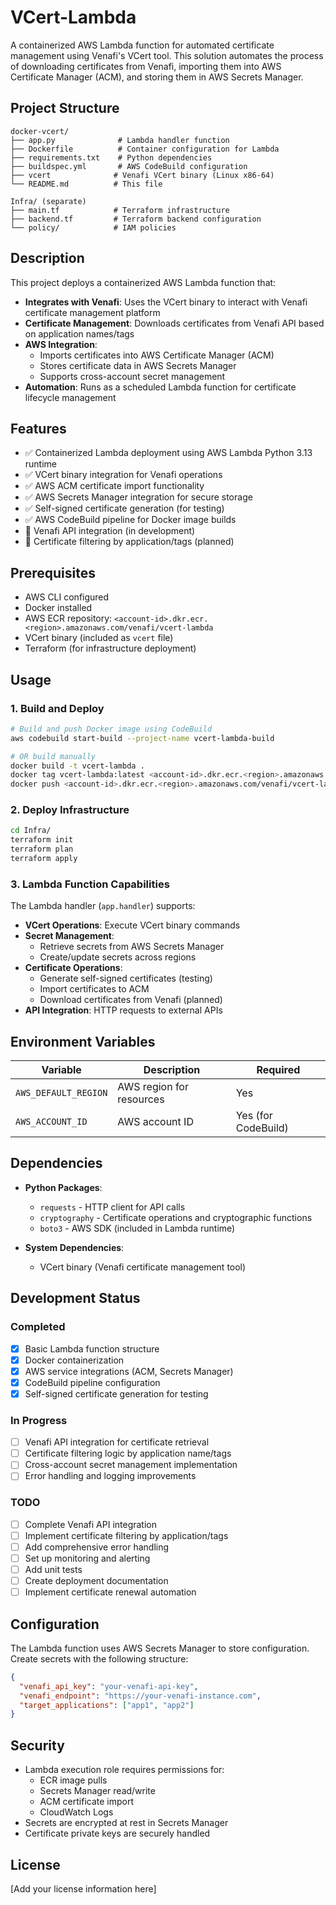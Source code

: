 # VCert-Lambda

A containerized AWS Lambda function for automated certificate management using Venafi's VCert tool. This solution automates the process of downloading certificates from Venafi, importing them into AWS Certificate Manager (ACM), and storing them in AWS Secrets Manager.

## Project Structure

```
docker-vcert/
├── app.py              # Lambda handler function
├── Dockerfile          # Container configuration for Lambda
├── requirements.txt    # Python dependencies
├── buildspec.yml       # AWS CodeBuild configuration
├── vcert              # Venafi VCert binary (Linux x86-64)
└── README.md          # This file

Infra/ (separate)
├── main.tf            # Terraform infrastructure
├── backend.tf         # Terraform backend configuration
└── policy/            # IAM policies
```

## Description

This project deploys a containerized AWS Lambda function that:

- **Integrates with Venafi**: Uses the VCert binary to interact with Venafi certificate management platform
- **Certificate Management**: Downloads certificates from Venafi API based on application names/tags
- **AWS Integration**:
  - Imports certificates into AWS Certificate Manager (ACM)
  - Stores certificate data in AWS Secrets Manager
  - Supports cross-account secret management
- **Automation**: Runs as a scheduled Lambda function for certificate lifecycle management

## Features

- ✅ Containerized Lambda deployment using AWS Lambda Python 3.13 runtime
- ✅ VCert binary integration for Venafi operations
- ✅ AWS ACM certificate import functionality
- ✅ AWS Secrets Manager integration for secure storage
- ✅ Self-signed certificate generation (for testing)
- ✅ AWS CodeBuild pipeline for Docker image builds
- 🚧 Venafi API integration (in development)
- 🚧 Certificate filtering by application/tags (planned)

## Prerequisites

- AWS CLI configured
- Docker installed
- AWS ECR repository: `<account-id>.dkr.ecr.<region>.amazonaws.com/venafi/vcert-lambda`
- VCert binary (included as `vcert` file)
- Terraform (for infrastructure deployment)

## Usage

### 1. Build and Deploy

```bash
# Build and push Docker image using CodeBuild
aws codebuild start-build --project-name vcert-lambda-build

# OR build manually
docker build -t vcert-lambda .
docker tag vcert-lambda:latest <account-id>.dkr.ecr.<region>.amazonaws.com/venafi/vcert-lambda:5.11.1
docker push <account-id>.dkr.ecr.<region>.amazonaws.com/venafi/vcert-lambda:5.11.1
```

### 2. Deploy Infrastructure

```bash
cd Infra/
terraform init
terraform plan
terraform apply
```

### 3. Lambda Function Capabilities

The Lambda handler (`app.handler`) supports:

- **VCert Operations**: Execute VCert binary commands
- **Secret Management**:
  - Retrieve secrets from AWS Secrets Manager
  - Create/update secrets across regions
- **Certificate Operations**:
  - Generate self-signed certificates (testing)
  - Import certificates to ACM
  - Download certificates from Venafi (planned)
- **API Integration**: HTTP requests to external APIs

## Environment Variables

| Variable             | Description              | Required            |
| -------------------- | ------------------------ | ------------------- |
| `AWS_DEFAULT_REGION` | AWS region for resources | Yes                 |
| `AWS_ACCOUNT_ID`     | AWS account ID           | Yes (for CodeBuild) |

## Dependencies

- **Python Packages**:

  - `requests` - HTTP client for API calls
  - `cryptography` - Certificate operations and cryptographic functions
  - `boto3` - AWS SDK (included in Lambda runtime)

- **System Dependencies**:
  - VCert binary (Venafi certificate management tool)

## Development Status

### Completed

- [x] Basic Lambda function structure
- [x] Docker containerization
- [x] AWS service integrations (ACM, Secrets Manager)
- [x] CodeBuild pipeline configuration
- [x] Self-signed certificate generation for testing

### In Progress

- [ ] Venafi API integration for certificate retrieval
- [ ] Certificate filtering logic by application name/tags
- [ ] Cross-account secret management implementation
- [ ] Error handling and logging improvements

### TODO

- [ ] Complete Venafi API integration
- [ ] Implement certificate filtering by application/tags
- [ ] Add comprehensive error handling
- [ ] Set up monitoring and alerting
- [ ] Add unit tests
- [ ] Create deployment documentation
- [ ] Implement certificate renewal automation

## Configuration

The Lambda function uses AWS Secrets Manager to store configuration. Create secrets with the following structure:

```json
{
  "venafi_api_key": "your-venafi-api-key",
  "venafi_endpoint": "https://your-venafi-instance.com",
  "target_applications": ["app1", "app2"]
}
```

## Security

- Lambda execution role requires permissions for:
  - ECR image pulls
  - Secrets Manager read/write
  - ACM certificate import
  - CloudWatch Logs
- Secrets are encrypted at rest in Secrets Manager
- Certificate private keys are securely handled

## License

[Add your license information here]
